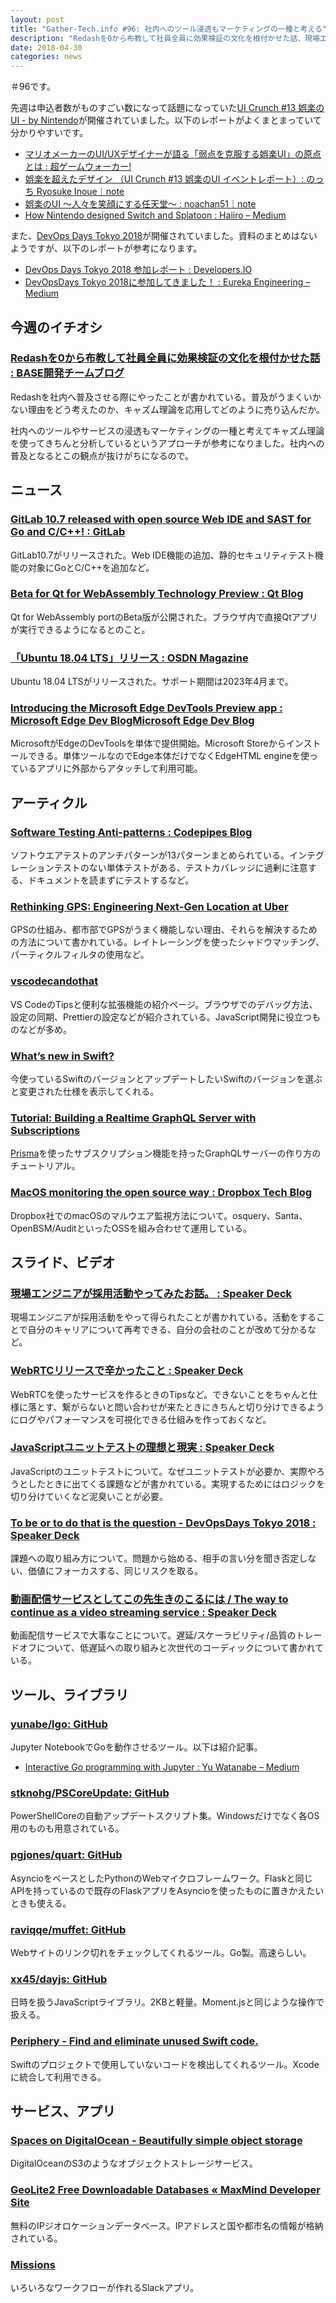```yaml
---
layout: post
title: "Gather-Tech.info #96: 社内へのツール浸透もマーケティングの一種と考える"
description: "Redashを0から布教して社員全員に効果検証の文化を根付かせた話、現場エンジニアが採用活動やってみたお話 など"
date: 2018-04-30
categories: news
---
```


＃96です。

先週は申込者数がものすごい数になって話題になっていた[UI Crunch #13 娯楽のUI - by Nintendo](https://ui-crunch.connpass.com/event/82969/)が開催されていました。以下のレポートがよくまとまっていて分かりやすいです。

- [マリオメーカーのUI/UXデザイナーが語る「弱点を克服する娯楽UI」の原点とは : 超ゲームウォーカー!](http://gamewalker.link/column/ui-crunch-nintendo-mariomaker/)
- [娯楽を超えたデザイン （UI Crunch #13 娯楽のUI イベントレポート）: のっち Ryosuke Inoue｜note](https://note.mu/sakamichiyuki/n/ne7a1764119a9)
- [娯楽のUI ～人々を笑顔にする任天堂～ : noachan51｜note](https://note.mu/noa_design51/n/n9fe7089c2848)
- [How Nintendo designed Switch and Splatoon : Haiiro – Medium](https://medium.com/haiiro-io/how-nintendo-designed-switch-and-splatoon-d1a14b9cc2de)

また、[DevOps Days Tokyo 2018](https://www.devopsdaystokyo.org/)が開催されていました。資料のまとめはないようですが、以下のレポートが参考になります。

- [DevOps Days Tokyo 2018 参加レポート : Developers.IO](https://dev.classmethod.jp/devops/devops-days-tokyo-2018/)
- [DevOpsDays Tokyo 2018に参加してきました！ : Eureka Engineering – Medium](https://medium.com/eureka-engineering/devopsdaystokyo-2018-964f78428cb2)

## 今週のイチオシ

### [Redashを0から布教して社員全員に効果検証の文化を根付かせた話 : BASE開発チームブログ](http://devblog.thebase.in/entry/2018/04/25/105920)

Redashを社内へ普及させる際にやったことが書かれている。普及がうまくいかない理由をどう考えたのか、キャズム理論を応用してどのように売り込んだか。

社内へのツールやサービスの浸透もマーケティングの一種と考えてキャズム理論を使ってきちんと分析しているというアプローチが参考になりました。社内への普及となるとこの観点が抜けがちになるので。

## ニュース

### [GitLab 10.7 released with open source Web IDE and SAST for Go and C/C++! : GitLab](https://about.gitlab.com/2018/04/22/gitlab-10-7-released/)

GitLab10.7がリリースされた。Web IDE機能の追加、静的セキュリティテスト機能の対象にGoとC/C++を追加など。

### [Beta for Qt for WebAssembly Technology Preview : Qt Blog](http://blog.qt.io/blog/2018/04/23/beta-qt-webassembly-technology-preview/)

Qt for WebAssembly portのBeta版が公開された。ブラウザ内で直接Qtアプリが実行できるようになるとのこと。

### [「Ubuntu 18.04 LTS」リリース : OSDN Magazine](https://mag.osdn.jp/18/04/27/171500)

Ubuntu 18.04 LTSがリリースされた。サポート期間は2023年4月まで。

### [Introducing the Microsoft Edge DevTools Preview app : Microsoft Edge Dev BlogMicrosoft Edge Dev Blog](https://blogs.windows.com/msedgedev/2018/04/25/introducing-the-microsoft-edge-devtools-preview-app/)

MicrosoftがEdgeのDevToolsを単体で提供開始。Microsoft Storeからインストールできる。単体ツールなのでEdge本体だけでなくEdgeHTML engineを使っているアプリに外部からアタッチして利用可能。

## アーティクル

### [Software Testing Anti-patterns : Codepipes Blog](http://blog.codepipes.com/testing/software-testing-antipatterns.html#anti-pattern-12---writing-tests-without-reading-documentation-first)

ソフトウエアテストのアンチパターンが13パターンまとめられている。インテグレーションテストのない単体テストがある、テストカバレッジに過剰に注意する、ドキュメントを読まずにテストするなど。

### [Rethinking GPS: Engineering Next-Gen Location at Uber](https://eng.uber.com/rethinking-gps/)

GPSの仕組み、都市部でGPSがうまく機能しない理由、それらを解決するための方法について書かれている。レイトレーシングを使ったシャドウマッチング、パーティクルフィルタの使用など。

### [vscodecandothat](https://vscodecandothat.com/)

VS CodeのTipsと便利な拡張機能の紹介ページ。ブラウザでのデバッグ方法、設定の同期、Prettierの設定などが紹介されている。JavaScript開発に役立つものなどが多め。

### [What’s new in Swift?](https://www.whatsnewinswift.com/)

今使っているSwiftのバージョンとアップデートしたいSwiftのバージョンを選ぶと変更された仕様を表示してくれる。

### [Tutorial: Building a Realtime GraphQL Server with Subscriptions](https://blog.graph.cool/tutorial-building-a-realtime-graphql-server-with-subscriptions-2758cfc6d427)

[Prisma](https://www.prisma.io/)を使ったサブスクリプション機能を持ったGraphQLサーバーの作り方のチュートリアル。

### [MacOS monitoring the open source way : Dropbox Tech Blog](https://blogs.dropbox.com/tech/2018/04/4696/)

Dropbox社でのmacOSのマルウエア監視方法について。osquery、Santa、OpenBSM/AuditといったOSSを組み合わせて運用している。

## スライド、ビデオ

### [現場エンジニアが採用活動やってみたお話。 : Speaker Deck](https://speakerdeck.com/oogfranz/xian-chang-enziniagacai-yong-huo-dong-yatutemitaohua)

現場エンジニアが採用活動をやって得られたことが書かれている。活動をすることで自分のキャリアについて再考できる、自分の会社のことが改めて分かるなど。

### [WebRTCリリースで辛かったこと : Speaker Deck](https://speakerdeck.com/jumbo_ken/webrtcririsudexin-katutakoto)

WebRTCを使ったサービスを作るときのTipsなど。できないことをちゃんと仕様に落とす、繋がらないと問い合わせが来たときにきちんと切り分けできるようにログやパフォーマンスを可視化できる仕組みを作っておくなど。

### [JavaScriptユニットテストの理想と現実 : Speaker Deck](https://speakerdeck.com/sota1235/javascriptyunitutotesutofalseli-xiang-toxian-shi)

JavaScriptのユニットテストについて。なぜユニットテストが必要か、実際やろうとしたときに出てくる課題などが書かれている。実現するためにはロジックを切り分けていくなど泥臭いことが必要。

### [To be or to do that is the question - DevOpsDays Tokyo 2018 : Speaker Deck](https://speakerdeck.com/changeworld/to-be-or-to-do-that-is-the-question-devopsdays-tokyo-2018)

課題への取り組み方について。問題から始める、相手の言い分を聞き否定しない、価値にフォーカスする、同じリスクを取る。

### [動画配信サービスとしてこの先生きのこるには / The way to continue as a video streaming service : Speaker Deck](https://speakerdeck.com/miyukki/the-way-to-continue-as-a-video-streaming-service)

動画配信サービスで大事なことについて。遅延/スケーラビリティ/品質のトレードオフについて、低遅延への取り組みと次世代のコーディックについて書かれている。

## ツール、ライブラリ

### [yunabe/lgo: GitHub](https://github.com/yunabe/lgo)

Jupyter NotebookでGoを動作させるツール。以下は紹介記事。

- [Interactive Go programming with Jupyter : Yu Watanabe – Medium](https://medium.com/@yunabe/interactive-go-programming-with-jupyter-93fbf089aff1)

### [stknohg/PSCoreUpdate: GitHub](https://github.com/stknohg/PSCoreUpdate)

PowerShellCoreの自動アップデートスクリプト集。Windowsだけでなく各OS用のものも用意されている。

### [pgjones/quart: GitHub](https://github.com/pgjones/quart)

AsyncioをベースとしたPythonのWebマイクロフレームワーク。Flaskと同じAPIを持っているので既存のFlaskアプリをAsyncioを使ったものに置きかえたいときも使える。

### [raviqqe/muffet: GitHub](https://github.com/raviqqe/muffet)

Webサイトのリンク切れをチェックしてくれるツール。Go製。高速らしい。

### [xx45/dayjs: GitHub](https://github.com/xx45/dayjs)

日時を扱うJavaScriptライブラリ。2KBと軽量。Moment.jsと同じような操作で扱える。

### [Periphery - Find and eliminate unused Swift code.](https://peripheryapp.com/)

Swiftのプロジェクトで使用していないコードを検出してくれるツール。Xcodeに統合して利用できる。

## サービス、アプリ

### [Spaces on DigitalOcean - Beautifully simple object storage](https://www.digitalocean.com/products/spaces/)

DigitalOceanのS3のようなオブジェクトストレージサービス。

### [GeoLite2 Free Downloadable Databases « MaxMind Developer Site](https://dev.maxmind.com/geoip/geoip2/geolite2/)

無料のIPジオロケーションデータベース。IPアドレスと国や都市名の情報が格納されている。

### [Missions](https://missions.ai/)

いろいろなワークフローが作れるSlackアプリ。